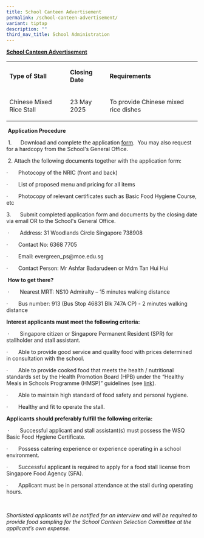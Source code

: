 ```yaml
---
title: School Canteen Advertisement
permalink: /school-canteen-advertisement/
variant: tiptap
description: ""
third_nav_title: School Administration
---
```

<p><strong><u>School Canteen Advertisement</u></strong>&nbsp;</p>
<table style="minWidth: 75px">
<colgroup>
<col>
<col>
<col>
</colgroup>
<tbody>
<tr>
<td rowspan="1" colspan="1">
<p><strong>Type of Stall</strong>
</p>
</td>
<td rowspan="1" colspan="1">
<p><strong>Closing Date</strong>
</p>
</td>
<td rowspan="1" colspan="1">
<p><strong>Requirements</strong>
</p>
</td>
</tr>
<tr>
<td rowspan="1" colspan="1">
<p>Chinese Mixed Rice Stall</p>
</td>
<td rowspan="1" colspan="1">
<p>23 May 2025</p>
</td>
<td rowspan="1" colspan="1">
<p>To provide Chinese mixed rice dishes</p>
</td>
</tr>
</tbody>
</table>
<p>&nbsp;<strong>Application Procedure</strong>
</p>
<p>&nbsp;1.&nbsp;&nbsp;&nbsp;&nbsp;&nbsp; Download and complete the application
<a href="/files/2__Application_for_Canteen_Stall_FormBF7.pdf" rel="noopener noreferrer nofollow" target="_blank">form</a>. &nbsp;You may also request for a hardcopy from the School's
General Office.</p>
<p>&nbsp;2. Attach the following documents together with the application
form:</p>
<p>·&nbsp;&nbsp;&nbsp;&nbsp;&nbsp;&nbsp; Photocopy of the NRIC (front and
back)</p>
<p>·&nbsp;&nbsp;&nbsp;&nbsp;&nbsp;&nbsp; List of proposed menu and pricing
for all items</p>
<p>·&nbsp;&nbsp;&nbsp;&nbsp;&nbsp;&nbsp; Photocopy of relevant certificates
such as Basic Food Hygiene Course, etc</p>
<p>3.&nbsp;&nbsp;&nbsp;&nbsp;&nbsp; Submit completed application form and
documents by the closing date via email OR to the School's General Office.</p>
<p>&nbsp;·&nbsp;&nbsp;&nbsp;&nbsp;&nbsp;&nbsp; Address: 31 Woodlands Circle
Singapore 738908</p>
<p>·&nbsp;&nbsp;&nbsp;&nbsp;&nbsp;&nbsp; Contact No: 6368 7705</p>
<p>·&nbsp;&nbsp;&nbsp;&nbsp;&nbsp;&nbsp; Email: <a rel="noopener noreferrer nofollow" target="_blank">evergreen_ps@moe.edu.sg</a>
</p>
<p>·&nbsp;&nbsp;&nbsp;&nbsp;&nbsp;&nbsp; Contact Person: Mr Ashfar Badarudeen
or Mdm Tan Hui Hui</p>
<p>&nbsp;<strong>How to get there?</strong>
</p>
<p>&nbsp;·&nbsp;&nbsp;&nbsp;&nbsp;&nbsp;&nbsp; Nearest MRT: NS10 Admiralty
– 15 minutes walking distance</p>
<p>·&nbsp;&nbsp;&nbsp;&nbsp;&nbsp;&nbsp; Bus number: 913 (Bus Stop 46831
Blk 747A CP) - 2 minutes walking distance</p>
<p><strong>Interest applicants must meet the following criteria:</strong>
</p>
<p>&nbsp;·&nbsp;&nbsp;&nbsp;&nbsp;&nbsp;&nbsp; Singapore citizen or Singapore
Permanent Resident (SPR) for stallholder and stall assistant.</p>
<p>·&nbsp;&nbsp;&nbsp;&nbsp;&nbsp;&nbsp; Able to provide good service and
quality food with prices determined in consultation with the school.</p>
<p>·&nbsp;&nbsp;&nbsp;&nbsp;&nbsp;&nbsp; Able to provide cooked food that
meets the health / nutritional standards set by the Health Promotion Board
(HPB) under the “Healthy Meals in Schools Programme (HMSP)” guidelines
(see <a href="https://www.hpb.gov.sg/schools/school-programmes/healthy-meals-in-schools-programme" rel="noopener noreferrer nofollow" target="_blank">link</a>).</p>
<p>·&nbsp;&nbsp;&nbsp;&nbsp;&nbsp;&nbsp; Able to maintain high standard of
food safety and personal hygiene.</p>
<p>·&nbsp;&nbsp;&nbsp;&nbsp;&nbsp;&nbsp; Healthy and fit to operate the stall.</p>
<p><strong>Applicants should preferably fulfill the following criteria:</strong>
</p>
<p>&nbsp;·&nbsp;&nbsp;&nbsp;&nbsp;&nbsp;&nbsp; Successful applicant and stall
assistant(s) must possess the WSQ Basic Food Hygiene Certificate.</p>
<p>·&nbsp;&nbsp;&nbsp;&nbsp;&nbsp;&nbsp; Possess catering experience or experience
operating in a school environment.</p>
<p>·&nbsp;&nbsp;&nbsp;&nbsp;&nbsp;&nbsp; Successful applicant is required
to apply for a food stall license from Singapore Food Agency (SFA).</p>
<p>·&nbsp;&nbsp;&nbsp;&nbsp;&nbsp;&nbsp; Applicant must be in personal attendance
at the stall during operating hours.</p>
<p>&nbsp;</p>
<p><em>Shortlisted applicants will be notified for an interview and will be required to provide food sampling for the School Canteen Selection Committee at the applicant’s own expense.</em>
</p>